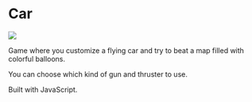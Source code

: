 # Car

![](Car.png)

Game where you customize a flying car and try to beat a map filled with colorful balloons.

You can choose which kind of gun and thruster to use.

Built with JavaScript.
